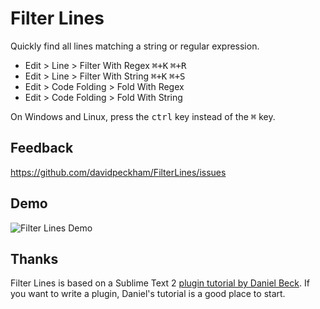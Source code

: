 Filter Lines
============

Quickly find all lines matching a string or regular expression.

* Edit > Line > Filter With Regex  <kbd>⌘+K</kbd> <kbd>⌘+R</kbd>
* Edit > Line > Filter With String  <kbd>⌘+K</kbd> <kbd>⌘+S</kbd>
* Edit > Code Folding > Fold With Regex
* Edit > Code Folding > Fold With String

On Windows and Linux, press the <kbd>ctrl</kbd> key instead of the <kbd>⌘</kbd> key.

Feedback
--------

https://github.com/davidpeckham/FilterLines/issues

Demo
----

![Filter Lines Demo](https://dl.dropboxusercontent.com/u/44889921/filter_lines_demo.gif)

Thanks
------

Filter Lines is based on a Sublime Text 2 [plugin tutorial by Daniel Beck](http://superuser.com/questions/452189/how-can-i-filter-a-file-for-lines-containing-a-string-in-sublime-text-2). If you want to write a plugin, Daniel's tutorial is a good place to start.
